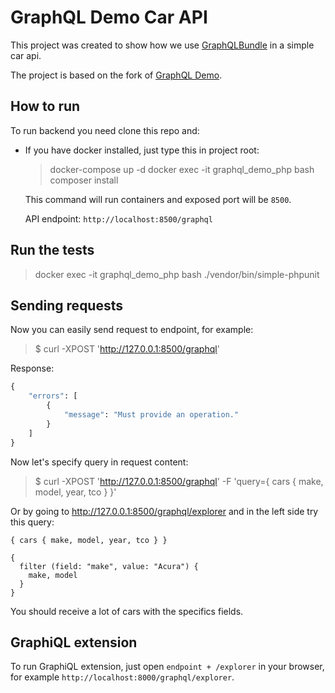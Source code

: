 GraphQL Demo Car API
====================


This project was created to show how we use [GraphQLBundle](https://github.com/Youshido/GraphQLBundle) in a simple car api.

The project is based on the fork of [GraphQL Demo](https://github.com/Youshido/GraphQLDemoApp).


## How to run
To run backend you need clone this repo and:

* If you have docker installed, just type this in project root:

  > docker-compose up -d
  > docker exec -it graphql_demo_php bash
  > composer install

  This command will run containers and exposed port will be `8500`.

  API endpoint: `http://localhost:8500/graphql`

## Run the tests
  > docker exec -it graphql_demo_php bash
  > ./vendor/bin/simple-phpunit

## Sending requests
Now you can easily send request to endpoint, for example:
>$ curl -XPOST 'http://127.0.0.1:8500/graphql'

Response:
```graphql
{
    "errors": [
        {
            "message": "Must provide an operation."
        }
    ]
}

```

Now let's specify query in request content:
> $ curl -XPOST 'http://127.0.0.1:8500/graphql' -F 'query={ cars { make, model, year, tco } }'

Or by going to http://127.0.0.1:8500/graphql/explorer and in the left side try this query:
```
{ cars { make, model, year, tco } }
```

```
{
  filter (field: "make", value: "Acura") {
    make, model
  }
}
```

You should receive a lot of cars with the specifics fields.

## GraphiQL extension
To run GraphiQL extension, just open `endpoint + /explorer` in your browser, for example `http://localhost:8000/graphql/explorer`.
